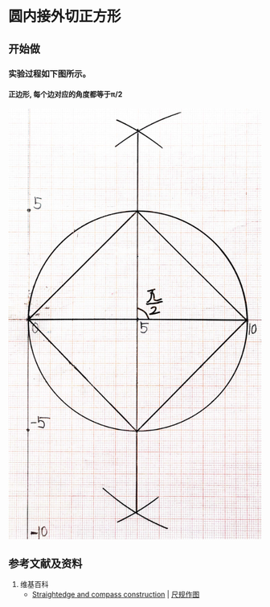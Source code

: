 # 圆内接外切正方形

## 开始做

### 实验过程如下图所示。

#### 正边形, 每个边对应的角度都等于π/2
![](/images/欧几里得几何/尺规作图/圆内接外切正方形/1a1.jpg)

## 参考文献及资料

1. 维基百科
	- [Straightedge and compass construction](https://en.wikipedia.org/wiki/Straightedge_and_compass_construction) | [尺规作图](https://zh.wikipedia.org/wiki/%E5%B0%BA%E8%A7%84%E4%BD%9C%E5%9B%BE) 



